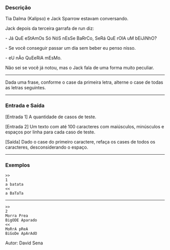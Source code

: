 ### Descrição

Tia Dalma (Kalipso) e Jack Sparrow estavam conversando.

Jack depois da terceira garrafa de run diz:

\- Já QuE eStAmOs Só NóS nEsSe BaRrCo, SeRá QuE rOlA uM bEiJiNhO?

\- Se você conseguir passar um dia sem beber eu penso nisso.

\- eU nÃo QuEeRiA mEsMo.

Não sei se você já notou, mas o Jack fala de uma forma muito peculiar.

---
Dada uma frase, conforme o case da primeira letra, alterne o case de todas as letras seguintes.

---

### Entrada e Saída

[Entrada 1] A quantidade de casos de teste.

[Entrada 2] Um texto com até 100 caracteres com maiúsculos, minúsculos e espaços por linha para cada caso de teste.

[Saída] Dado o case do primeiro caractere, refaça os cases de todos os caracteres, desconsiderando o espaço.

---

### Exemplos

	>>
	1
	a batata
	<<
	a BaTaTa
---
	>>
	2
	Morra Prea
	BigODE Aparado
	<<
	MoRrA pReA
	BiGoDe ApArAdO
	
Autor: David Sena
